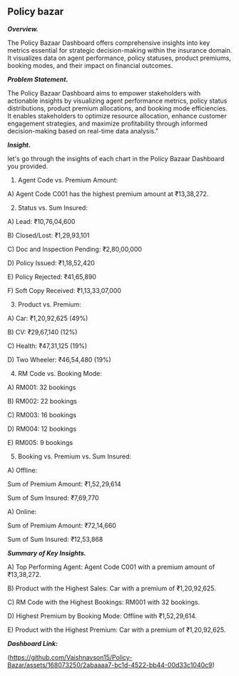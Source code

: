 
## Policy bazar

***Overview.***

The Policy Bazaar Dashboard offers comprehensive insights into key metrics essential for strategic decision-making within the insurance domain. It visualizes data on agent performance, policy statuses, product premiums, booking modes, and their impact on financial outcomes.

***Problem Statement.***

The Policy Bazaar Dashboard aims to empower stakeholders with actionable insights by visualizing agent performance metrics, policy status distributions, product premium allocations, and booking mode efficiencies. It enables stakeholders to optimize resource allocation, enhance customer engagement strategies, and maximize profitability through informed decision-making based on real-time data analysis."

***Insight.***

let's go through the insights of each chart in the Policy Bazaar Dashboard you provided.

1) Agent Code vs. Premium Amount:

A) Agent Code C001 has the highest premium amount at ₹13,38,272.

2) Status vs. Sum Insured:


A) Lead: ₹10,76,04,600

B) Closed/Lost: ₹1,29,93,101

C) Doc and Inspection Pending: ₹2,80,00,000

D) Policy Issued: ₹1,18,52,420

E) Policy Rejected: ₹41,65,890

F) Soft Copy Received: ₹1,13,33,07,000


3) Product vs. Premium:

A) Car: ₹1,20,92,625 (49%)

B) CV: ₹29,67,140 (12%)

C) Health: ₹47,31,125 (19%)

D) Two Wheeler: ₹46,54,480 (19%)


4) RM Code vs. Booking Mode:

A) RM001: 32 bookings

B) RM002: 22 bookings

C) RM003: 16 bookings

D) RM004: 12 bookings

E) RM005: 9 bookings

5) Booking vs. Premium vs. Sum Insured:

A) Offline:

Sum of Premium Amount: ₹1,52,29,614

Sum of Sum Insured: ₹7,69,770

A) Online:

Sum of Premium Amount: ₹72,14,660

Sum of Sum Insured: ₹12,53,868


***Summary of Key Insights.***

A) Top Performing Agent: Agent Code C001 with a premium amount of ₹13,38,272.

B) Product with the Highest Sales: Car with a premium of ₹1,20,92,625.

C) RM Code with the Highest Bookings: RM001 with 32 bookings.

D) Highest Premium by Booking Mode: Offline with ₹1,52,29,614.

E) Product with the Highest Premium: Car with a premium of ₹1,20,92,625.

***Dashboard Link:***

(https://github.com/Vaishnavson15/Policy-Bazar/assets/168073250/2abaaaa7-bc1d-4522-bb44-00d33c1040c9)
